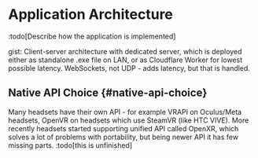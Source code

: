 # Application Architecture

:todo[Describe how the application is implemented]

gist: Client-server architecture with dedicated server, which is deployed either as standalone .exe file on LAN, or as Cloudflare Worker for lowest possible latency. WebSockets, not UDP - adds latency, but that is handled.

## Native API Choice {#native-api-choice}

Many headsets have their own API - for example VRAPI on Oculus/Meta headsets, OpenVR on headsets which use SteamVR (like HTC VIVE). More recently headsets started supporting unified API called OpenXR, which solves a lot of problems with portability, but being newer API it has few missing parts. :todo[this is unfinished]
